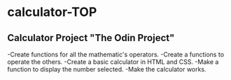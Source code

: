 # calculator-TOP

## Calculator Project "The Odin Project" 

-Create functions for all the mathematic's operators.
-Create a functions to operate the others.
-Create a basic calculator in HTML and CSS.
-Make a function to display the number selected.
-Make the calculator works.